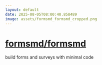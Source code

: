 ```yaml
---
layout: default
date: 2025-08-05T08:00:40.858489
image: assets/formsmd_formsmd_cropped.png
---
```


# [formsmd/formsmd](https://github.com/formsmd/formsmd)

build forms and surveys with minimal code
